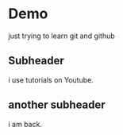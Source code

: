 # Demo

just trying to learn git and github

## Subheader

i use tutorials on Youtube.

## another subheader
i am back.